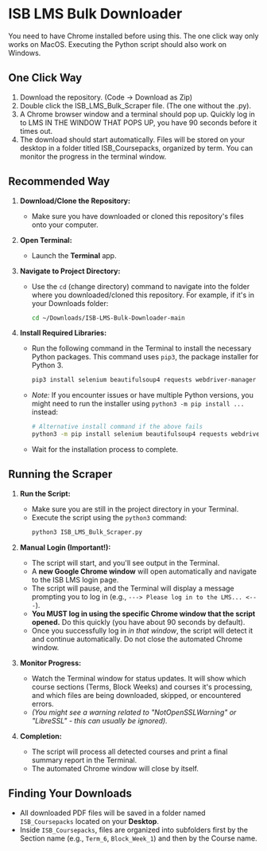 # ISB LMS Bulk Downloader
You need to have Chrome installed before using this. 
The one click way only works on MacOS. Executing the Python script should also work on Windows. 

## One Click Way
1. Download the repository. (Code -> Download as Zip)
2. Double click the ISB_LMS_Bulk_Scraper file. (The one without the .py).
3. A Chrome browser window and a terminal should pop up. Quickly log in to LMS IN THE WINDOW THAT POPS UP, you have 90 seconds before it times out.
4. The download should start automatically. Files will be stored on your desktop in a folder titled ISB_Coursepacks, organized by term. You can monitor the progress in the terminal window. 


## Recommended Way
1.  **Download/Clone the Repository:**
    * Make sure you have downloaded or cloned this repository's files onto your computer.

2.  **Open Terminal:**
    * Launch the **Terminal** app.

3.  **Navigate to Project Directory:**
    * Use the `cd` (change directory) command to navigate into the folder where you downloaded/cloned this repository. For example, if it's in your Downloads folder:
        ```bash
        cd ~/Downloads/ISB-LMS-Bulk-Downloader-main 
        ```

4.  **Install Required Libraries:**
    * Run the following command in the Terminal to install the necessary Python packages. This command uses `pip3`, the package installer for Python 3.
        ```bash
        pip3 install selenium beautifulsoup4 requests webdriver-manager
        ```
    * *Note:* If you encounter issues or have multiple Python versions, you might need to run the installer using `python3 -m pip install ...` instead:
        ```bash
        # Alternative install command if the above fails
        python3 -m pip install selenium beautifulsoup4 requests webdriver-manager
        ```
    * Wait for the installation process to complete.

## Running the Scraper

1.  **Run the Script:**
    * Make sure you are still in the project directory in your Terminal.
    * Execute the script using the `python3` command:
        ```bash
        python3 ISB_LMS_Bulk_Scraper.py 
        ```

2.  **Manual Login (Important!):**
    * The script will start, and you'll see output in the Terminal.
    * A **new Google Chrome window** will open automatically and navigate to the ISB LMS login page.
    * The script will pause, and the Terminal will display a message prompting you to log in (e.g., `---> Please log in to the LMS... <---`).
    * **You MUST log in using the specific Chrome window that the script opened.** Do this quickly (you have about 90 seconds by default).
    * Once you successfully log in *in that window*, the script will detect it and continue automatically. Do not close the automated Chrome window.

3.  **Monitor Progress:**
    * Watch the Terminal window for status updates. It will show which course sections (Terms, Block Weeks) and courses it's processing, and which files are being downloaded, skipped, or encountered errors.
    * *(You might see a warning related to "NotOpenSSLWarning" or "LibreSSL" - this can usually be ignored).*

4.  **Completion:**
    * The script will process all detected courses and print a final summary report in the Terminal.
    * The automated Chrome window will close by itself.

## Finding Your Downloads

* All downloaded PDF files will be saved in a folder named `ISB_Coursepacks` located on your **Desktop**.
* Inside `ISB_Coursepacks`, files are organized into subfolders first by the Section name (e.g., `Term_6`, `Block_Week_1`) and then by the Course name.
